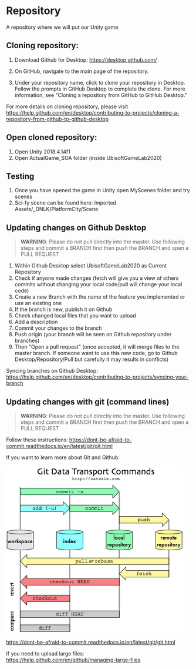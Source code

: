 # Repository
A repository where we will put our Unity game



## Cloning repository:
1. Download Github for Desktop:
https://desktop.github.com/

2. On GitHub, navigate to the main page of the repository.

3. Under your repository name, click  to clone your repository in Desktop. Follow the prompts in GitHub Desktop to complete the clone. For more information, see "Cloning a repository from GitHub to GitHub Desktop."

For more details on cloning repository, please visit
https://help.github.com/en/desktop/contributing-to-projects/cloning-a-repository-from-github-to-github-desktop

## Open cloned repository:
1. Open Unity 2018.4.14f1
2. Open ActualGame_SOA folder (inside UbisoftGameLab2020)

## Testing
1. Once you have opened the game in Unity open MyScenes folder and try scenes
2.  Sci-fy scene can be found here: Imported Assets/_DNLK/PlatformCity/Scene

## Updating changes on Github Desktop

> **WARNING**: Please do not pull directly into the master. Use following steps and commit a BRANCH first then push the BRANCH and open a PULL REQUEST

1. Within Github Desktop select UbisoftGameLab2020 as Current Repository
2. Check if anyone made changes (fetch will give you a view of others commits without changing your local code/pull will change your local code)
3. Create a new Branch with the name of the feature you implemented or use an existing one
4. If the branch is new, publish it on Github 
5. Check changed local files that you want to upload
6. Add a description
7. Commit your changes to the branch
8. Push origin (your branch will be seen on Github repository under branches)
9. Then "Open a pull request" (once accepted, it will merge files to the master branch. If someone want to use this new code, go to Github Desktop/Repository/Pull but carefully it may results in conflicts)

Syncing branches on Github Desktop:
https://help.github.com/en/desktop/contributing-to-projects/syncing-your-branch

## Updating changes with git (command lines)

> **WARNING**: Please do not pull directly into the master. Use following steps and commit a BRANCH first then push the BRANCH and open a PULL REQUEST

Follow these instructions: https://dont-be-afraid-to-commit.readthedocs.io/en/latest/git/git.html


If you want to learn more about Git and Github:

![Git data transports commands](./git-struct.png)

https://dont-be-afraid-to-commit.readthedocs.io/en/latest/git/git.html

If you need to upload large files:
https://help.github.com/en/github/managing-large-files
